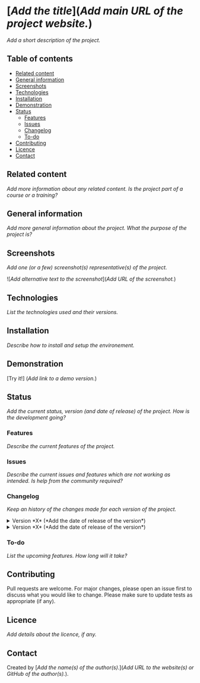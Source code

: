 # [*Add the title*](*Add main URL of the project website.*) 
*Add a short description of the project.*

## Table of contents
- [Related content](#related-content)
- [General information](#general-information)
- [Screenshots](#screenshots)
- [Technologies](#technologies)
- [Installation](#installation)
- [Demonstration](#demonstration)
- [Status](#status)
  - [Features](#features)
  - [Issues](#issues)
  - [Changelog](#changelog)
  - [To-do](#to-do)
 - [Contributing](#contributing)
- [Licence](#licence)
- [Contact](#contact)

## Related content
*Add more information about any related content. Is the project part of a course or a training?*

## General information
*Add more general information about the project. What the purpose of the project is?*

## Screenshots
*Add one (or a few) screenshot(s) representative(s) of the project.*

![*Add alternative text to the screenshot*](*Add URL of the screenshot.*) 

## Technologies
*List the technologies used and their versions.*

## Installation
*Describe how to install and setup the environement.*

## Demonstration
[Try it!] (*Add link to a demo version.*) 

## Status
*Add the current status, version (and date of release) of the project. How is the development going?*

### Features
*Describe the current features of the project.*

### Issues
*Describe the current issues and features which are not working as intended. Is help from the community required?*

### Changelog
*Keep an history of the changes made for each version of the project.*
<details markdown="block">
<summary>Version *X* (*Add the date of release of the version*)</summary>
<i>List the main new features and issues of the version.</i>
</details>
<details markdown="block">
<summary>Version *X* (*Add the date of release of the version*)</summary>
<i>List the main new features and issues of the version.</i>
</details>

### To-do
*List the upcoming features. How long will it take?*

## Contributing
Pull requests are welcome. For major changes, please open an issue first to discuss what you would like to change.
Please make sure to update tests as appropriate (if any).

## Licence
*Add details about the licence, if any.*

## Contact
Created by [*Add the name(s) of the author(s).*](*Add URL to the website(s) or GitHub of the author(s).*).
